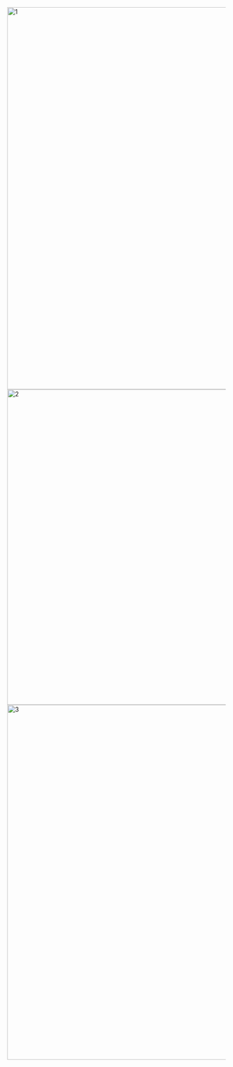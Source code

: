 <img width="881" alt="1" src="https://github.com/user-attachments/assets/bdc29223-c0c5-4246-a589-6f9a034c9a55">
<img width="727" alt="2" src="https://github.com/user-attachments/assets/112df763-6bb3-4304-b6c7-c77f03f1890f">
<img width="818" alt="3" src="https://github.com/user-attachments/assets/162b8cb3-2a52-458b-b2f4-ef3abf2aa682">

